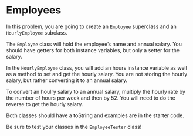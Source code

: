 # Employees
In this problem, you are going to create an `Employee` superclass and an `HourlyEmployee` subclass.

The `Employee` class will hold the employee’s name and annual salary. You should have getters for both instance variables, but only a setter for the salary.

In the `HourlyEmployee` class, you will add an hours instance variable as well as a method to set and get the hourly salary. You are not storing the hourly salary, but rather converting it to an annual salary.

To convert an houlry salary to an annual salary, multiply the hourly rate by the number of hours per week and then by 52. You will need to do the reverse to get the hourly salary.

Both classes should have a toString and examples are in the starter code.

Be sure to test your classes in the `EmployeeTester` class!